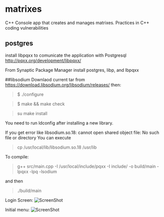 # matrixes
C++ Console app that creates and manages matrixes. Practices in C++ coding vulnerabilities
## postgres
install libpqxx to comunicate the application with Postgresql http://pqxx.org/development/libpqxx/

From Synaptic Package Manager install postgres, libp, and lbpqxx

##libsodium
Downlaod current tar from https://download.libsodium.org/libsodium/releases/
then:
>$ ./configure

>$ make && make check

>su make install

You need to run ldconfig after installing a new library.

If you get error like libsodium.so.18: cannot open shared object file: No such file or directory
You can execute 
>cp /usr/local/lib/libsodium.so.18 /usr/lib

To compile: 
>g++ src/main.cpp -I /usr/local/include/pqxx -I include/ -o build/main -lpqxx -lpq -lsodium

and then 

>./build/main

Login Screen:
![ScreenShot](https://cloud.githubusercontent.com/assets/3706122/18183600/6a662d3c-7095-11e6-91ba-923fd788ef34.png)

Initial menu:
![ScreenShot](https://cloud.githubusercontent.com/assets/3706122/18183691/ccf81082-7095-11e6-8680-1d94c1db6aa7.png)
